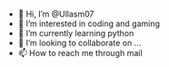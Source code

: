 - 👋 Hi, I’m @Ullasm07
- 👀 I’m interested in coding and gaming
- 🌱 I’m currently learning python
- 💞️ I’m looking to collaborate on ...
- 📫 How to reach me through mail

<!---
Ullasm07/Ullasm07 is a ✨ special ✨ repository because its `README.md` (this file) appears on your GitHub profile.
You can click the Preview link to take a look at your changes.
--->
